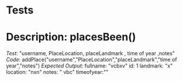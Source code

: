 # Tests

# Description: placesBeen()

*Test*: "username, PlaceLocation, placeLandmark , time of year ,notes" 
*Code*: addPlace("username","PlaceLocation","placeLandmark","time of year","notes")
*Expected Output*:
    fullname: "vcbxv"
    id: 1
    landmark: "x"
    location: "nxn"
    notes: " vbc"
    timeofyear:""
